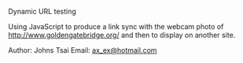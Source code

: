 Dynamic URL testing

Using JavaScript to produce a link sync with the webcam photo of http://www.goldengatebridge.org/ and then to display on another site.

Author: Johns Tsai
Email: ax_ex@hotmail.com
